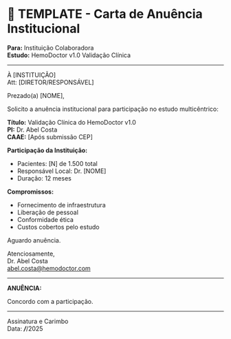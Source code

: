 # 📄 TEMPLATE - Carta de Anuência Institucional

**Para:** Instituição Colaboradora  
**Estudo:** HemoDoctor v1.0 Validação Clínica

---

À [INSTITUIÇÃO]  
Att: [DIRETOR/RESPONSÁVEL]

Prezado(a) [NOME],

Solicito a anuência institucional para participação no estudo multicêntrico:

**Título:** Validação Clínica do HemoDoctor v1.0  
**PI:** Dr. Abel Costa  
**CAAE:** [Após submissão CEP]

**Participação da Instituição:**
- Pacientes: [N] de 1.500 total
- Responsável Local: Dr. [NOME]
- Duração: 12 meses

**Compromissos:**
- Fornecimento de infraestrutura
- Liberação de pessoal
- Conformidade ética
- Custos cobertos pelo estudo

Aguardo anuência.

Atenciosamente,  
Dr. Abel Costa  
abel.costa@hemodoctor.com

---

**ANUÊNCIA:**

Concordo com a participação.

________________________  
Assinatura e Carimbo  
Data: ___/___/2025
